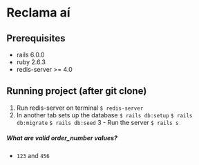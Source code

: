 # Reclama aí

## Prerequisites

- rails 6.0.0
- ruby 2.6.3
- redis-server >= 4.0

## Running project (after git clone)

1. Run redis-server on terminal
`$ redis-server`
2. In another tab sets up the database
`$ rails db:setup`
`$ rails db:migrate`
`$ rails db:seed`
3 - Run the server
`$ rails s`

##### What are valid order_number values?
- `123` and `456`